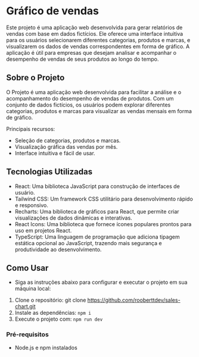 # Gráfico de vendas

Este projeto é uma aplicação web desenvolvida para gerar relatórios de vendas com base em dados fictícios. Ele oferece uma interface intuitiva para os usuários selecionarem diferentes categorias, produtos e marcas, e visualizarem os dados de vendas correspondentes em forma de gráfico. A aplicação é útil para empresas que desejam analisar e acompanhar o desempenho de vendas de seus produtos ao longo do tempo.

## Sobre o Projeto

O Projeto é uma aplicação web desenvolvida para facilitar a análise e o acompanhamento do desempenho de vendas de produtos. Com um conjunto de dados fictícios, os usuários podem explorar diferentes categorias, produtos e marcas para visualizar as vendas mensais em forma de gráfico.

Principais recursos:

- Seleção de categorias, produtos e marcas.
- Visualização gráfica das vendas por mês.
- Interface intuitiva e fácil de usar.


## Tecnologias Utilizadas

- React: Uma biblioteca JavaScript para construção de interfaces de usuário.
- Tailwind CSS: Um framework CSS utilitário para desenvolvimento rápido e responsivo.
- Recharts: Uma biblioteca de gráficos para React, que permite criar visualizações de dados dinâmicas e interativas.
- React Icons: Uma biblioteca que fornece ícones populares prontos para uso em projetos React.
- TypeScript: Uma linguagem de programação que adiciona tipagem estática opcional ao JavaScript, trazendo mais segurança e produtividade ao desenvolvimento.

## Como Usar
- Siga as instruções abaixo para configurar e executar o projeto em sua máquina local:
1. Clone o repositório: git clone https://github.com/rooberttdev/sales-chart.git
2. Instale as dependências: ``npm i``
3. Execute o projeto com: ``npm run dev``


### Pré-requisitos

- Node.js e npm instalados


